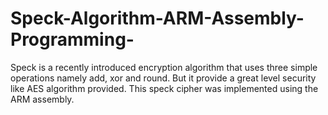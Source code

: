 # Speck-Algorithm-ARM-Assembly-Programming-
Speck is a recently introduced encryption algorithm that uses three simple operations namely add, xor and round. But it provide a great level security like AES algorithm provided. This speck cipher was implemented using the ARM assembly.

